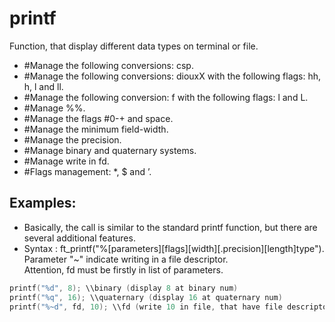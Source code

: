 # printf
Function, that display different data types on terminal or file.

- #Manage the following conversions: csp.
- #Manage the following conversions: diouxX with the following flags: hh, h, l and ll.
- #Manage the following conversion: f with the following flags: l and L.
- #Manage %%.
- #Manage the flags #0-+ and space.
- #Manage the minimum field-width.
- #Manage the precision.
- #Manage binary and quaternary systems.
- #Manage write in fd.
- #Flags management: *, $ and ’.

## Examples:
- Basically, the call is similar to the standard printf function, but there are several additional features.
- Syntax : ft_printf("%[parameters][flags][width][.precision][length]type"). Parameter "~" indicate writing in a file descriptor.\
Attention, fd must be firstly in list of parameters.
```c
printf("%d", 8); \\binary (display 8 at binary num)
printf("%q", 16); \\quaternary (display 16 at quaternary num)
printf("%~d", fd, 10); \\fd (write 10 in file, that have file descriptor - fd in system)
```
